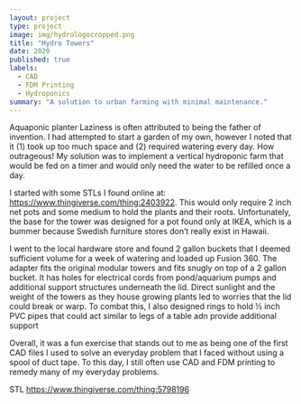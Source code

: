```yaml
---
layout: project
type: project
image: img/hydrologocropped.png
title: "Hydro Towers"
date: 2020
published: true
labels:
  - CAD
  - FDM Printing
  - Hydroponics
summary: "A solution to urban farming with minimal maintenance."
---
```


Aquaponic planter
Laziness is often attributed to being the father of invention. I had attempted to start a garden of my own, however I noted that it (1) took up too much space and (2) required watering every day. How outrageous! My solution was to implement a vertical hydroponic farm that would be fed on a timer and would only need the water to be refilled once a day.

I started with some STLs I found online at: https://www.thingiverse.com/thing:2403922. This would only require 2 inch net pots and some medium to hold the plants and their roots. Unfortunately, the base for the tower was designed for a pot found only at IKEA, which is a bummer because Swedish furniture stores don’t really exist in Hawaii.

I went to the local hardware store and found 2 gallon buckets that I deemed sufficient volume for a week of watering and loaded up Fusion 360. The adapter fits the original modular towers and fits snugly on top of a 2 gallon bucket. It has holes for electrical cords from pond/aquarium pumps and additional support structures underneath the lid. Direct sunlight and the weight of the towers as they house growing plants led to worries that the lid could break or warp. To combat this, I also designed rings to hold ½ inch PVC pipes that could act similar to legs of a table adn provide additional support

Overall, it was a fun exercise that stands out to me as being one of the first CAD files I used to solve an everyday problem that I faced without using a spool of duct tape. To this day, I still often use CAD and FDM printing to remedy many of my everyday problems. 

STL https://www.thingiverse.com/thing:5798196

